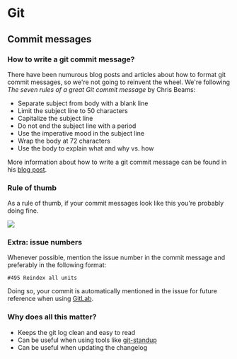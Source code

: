 # Git

## Commit messages

### How to write a git commit message?
There have been numurous blog posts and articles about how to format git 
 commit messages, so we're not going to reinvent the wheel. We're following
 _The seven rules of a great Git commit message_ by Chris Beams:

- Separate subject from body with a blank line
- Limit the subject line to 50 characters
- Capitalize the subject line
- Do not end the subject line with a period
- Use the imperative mood in the subject line
- Wrap the body at 72 characters
- Use the body to explain what and why vs. how

More information about how to write a git commit message can be found in 
 his [blog post](https://chris.beams.io/posts/git-commit).

### Rule of thumb
As a rule of thumb, if your commit messages look like this you're probably 
 doing fine.
 
![](https://i.imgur.com/yL03GkB.png)

### Extra: issue numbers
Whenever possible, mention the issue number in the commit message and 
 preferably in the following format:

```
#495 Reindex all units
```

Doing so, your commit is automatically mentioned in the issue for future reference when using [GitLab](https://docs.gitlab.com/ee/topics/gitlab_flow.html#linking-and-closing-issues-from-merge-requests). 

### Why does all this matter?
- Keeps the git log clean and easy to read
- Can be useful when using tools like 
 [git-standup](https://github.com/kamranahmedse/git-standup)
- Can be useful when updating the changelog
